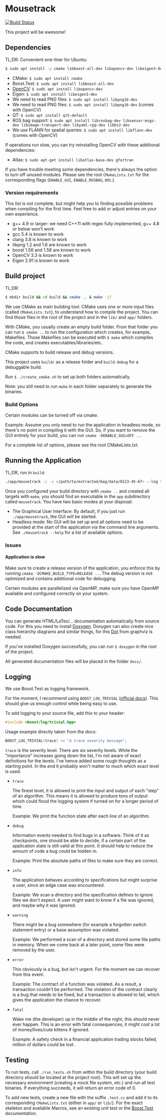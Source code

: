 # Mousetrack

[![Build Status](https://travis-ci.org/Fluci/mousetrack.svg?branch=master)](https://travis-ci.org/Fluci/mousetrack)

This project will be awesome!

## Dependencies

TL;DR: Convenient one-liner for Ubuntu:
``` bash
$ sudo apt install -y cmake libboost-all-dev libopencv-dev libeigen3-dev libpng16-dev libflann-dev librosbag-dev libsensor-msgs-dev libimage-transport-dev libyaml-cpp-dev libbz2-dev qt5-default
```

- CMake: `$ sudo apt install cmake`
- Boost.Test: `$ sudo apt install libboost-all-dev`
- [OpenCV](https://docs.opencv.org/trunk/d7/d9f/tutorial_linux_install.html): `$ sudo apt install libopencv-dev`
- Eigen: `$ sudo apt install libeigen3-dev`
- We need to read PNG files: `$ sudo apt install libpng16-dev`
- We need to read PNG files: `$ sudo apt install libpng16-dev` (comes with OpenCV)
- QT: `$ sudo apt install qt5-default`
- ROS bag support: `$ sudo apt install librosbag-dev libsensor-msgs-dev libimage-transport-dev libyaml-cpp-dev libbz2-dev`
- We use FLANN for spatial queries: `$ sudo apt install libflann-dev` (comes with OpenCV)


If operations run slow, you can try reinstalling OpenCV with these additional dependencies:
- Atlas: `$ sudo apt-get install libatlas-base-dev gfortran`

If you have trouble meeting some dependencies, there's always the option to turn off unused modules.
Please see the root `CMakeLists.txt` for the corresponding flags (`ENABLE_GUI`, `ENABLE_ROSBAG`, etc.).

### Version requirements

This list is not complete, but might help you to finding possible problems when compiling for the first time.
Feel free to add or adjust entries on your own experience.

- g++ 4.9 or larger: we need C++11 with regex fully implemented, g++ 4.8 or below won't work
- gcc 5.4 is known to work
- clang 3.8 is known to work
- libpng 1.2 and 1.6 are known to work
- boost 1.56 and 1.58 are known to work
- OpenCV 3.3 is known to work
- Eigen 2.91 is known to work

## Build project

TL;DR:
``` bash
$ mkdir build && cd build && cmake .. & make -j7
```

We use CMake as main building tool. CMake uses one or more input files (called `CMakeLists.txt`), to understand how to compile the project.
You can find those files in the root of the project and in the `lib/` and `app/` folders.

With CMake, you usually create an empty build folder.
From that folder you can run `$ cmake ..` to run the configuration which creates, for example, Makefiles.
Those Makefiles can be executed with `$ make` which compiles the code, and creates executables/libraries/etc.

CMake supports to build release and debug versions.

This project uses `build/` as a release folder and `build-debug` for a debuggable build.

Run `$ ./create_cmake.sh` to set up both folders automatically.

Note: you still need to run `make` in each folder separately to generate the binaries.


### Build Options

Certain modules can be turned off via cmake.

Example: Assume you only need to run the application in headless mode, so there's no point in compiling it with the GUI.
So, if you want to remove the GUI entirely for your build, you can run `cmake -DENABLE_GUI=OFF ..`.

For a complete list of options, please see the root CMakeLists.txt.


## Running the Application

TL;DR, run in `build`:

``` bash
./app/mousetrack -c -s </path/to/extracted/bag/data/0123-45-67> --log trace --pipeline-timer --out-dir ./output-directory
```

Once you configured your build directory with `cmake ..` and created all targets with `make`, you should find an executable in the `app` subdirectory called `mousetrack`. You have two basic modes at your disposal:

- The Graphical User Interface: By default, if you just run `./app/mousetrack`, the GUI will be started.
- Headless mode:
No GUI will be set up and all options need to be provided at the start of the application via the command line arguments.
See `./mousetrack --help` for a list of available options.


### Issues

#### Application is slow

Make sure to create a release version of the application, you enforce this by running `cmake -DCMAKE_BUILD_TYPE=RELEASE ..`. The debug version is not optimized and contains additional code for debugging.

Certain modules are parallelized via OpenMP, make sure you have OpenMP available and configured correctly on your system.


## Code Documentation

You can generate HTML/LaTex/... documentation automatically from source code.
For this you need to install [Doxygen](http://www.stack.nl/~dimitri/doxygen/).
Doxygen can also create nice class hierarchy diagrams and similar things, for this [Dot](http://www.graphviz.org/download/) from graphviz is needed.

If you've installed Doxygen successfully, you can run `$ doxygen` in the root of the project.

All generated documentation files will be placed in the folder `docs/`.

## Logging

We use Boost.Test as logging framework.

For the moment, I recommend using `BOOST_LOG_TRIVIAL` ([official docs](http://www.boost.org/doc/libs/1_66_0/libs/log/doc/html/log/tutorial.html)). This should give us enough control while being easy to use.

To add logging to your source file, add this to your header:

``` C++
#include <boost/log/trivial.hpp>
```

Usage example directly taken from the docs:

``` C++
BOOST_LOG_TRIVIAL(trace) << "A trace severity message";
```

`trace` is the severity level. There are six severity levels. While the "importance" increases going down the list, I'm not aware of exact definitions for the levels. I've hence added some rough thoughts as a starting point. In the end it probably won't matter to much which exact level is used.

- `trace`

    The finest level, it is allowed to print the input and output of each "step" of an algorithm.
    This means it is allowed to produce tons of output which could flood the logging system if turned on for a longer period of time.

    Example: We print the function state after each line of an algorithm.

- `debug`

    Information events needed to find bugs in a software.
    Think of it as checkpoints, one should be able to decide, if a certain part of the application state is still valid at this point. It should help to reduce the amount of code a bug could be hidden in.

    Example: Print the absolute paths of files to make sure they are correct.

- `info`

    The application behaves according to specifications but might surprise a user, since an edge case was encountered.

    Example: We scan a directory and the specification defines to ignore files we don't expect.
    A user might want to know if a file was ignored, and maybe why it was ignored.

- `warning`

    There might be a bug somewhere (for example a forgotten switch statement entry) or a base assumption was violated.

    Example: We performed a scan of a directory and stored some file paths in memory.
    When we come back at a later point, some files were removed by the user.

- `error`

    This obviously is a bug, but isn't urgent. For the moment we can recover from this event.

    Example: The contract of a function was violated.
    As a result, a transaction couldn't be performed.
    The violation of the contract clearly is a bug that needs to be fixed, but a transaction is allowed to fail, which gives the application the chance to recover.

- `fatal`

    Wake me (the developer) up in the middle of the night, this should never ever happen.
    This is an error with fatal consequences, it might cost a lot of money/lives/cute kittens if ignored.

    Example: A safety check in a financial application trading stocks failed, million of dollars could be lost.

## Testing

To run tests, call `./run_tests.sh` from within the build directory (your build directory should be located at the project root).
This will set up the necessary environment (creating a mock file system, etc.) and run all test binaries.
If everything succeeds, it will return an error code of 0.

To add new tests, create a new file with the suffix `.test.cc` and add it to its corresponding `CMakeLists.txt` (either in `app/` or `lib/`).
For the exact skeleton and available Macros, see an existing unit test or the [Boost.Test](http://www.boost.org/doc/libs/1_66_0/libs/test/doc/html/boost_test/testing_tools.html) documentation.
